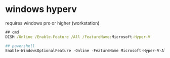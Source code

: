 # windows hyperv

requires windows pro or higher (workstation)

```cmd
## cmd
DISM /Online /Enable-Feature /All /FeatureName:Microsoft-Hyper-V
```

```powershell
## powershell
Enable-WindowsOptionalFeature -Online -FeatureName Microsoft-Hyper-V-All
```